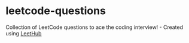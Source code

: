 # leetcode-questions
Collection of LeetCode questions to ace the coding interview! - Created using [LeetHub](https://github.com/QasimWani/LeetHub)
